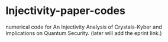 # Injectivity-paper-codes

numerical code for An Injectivity Analysis of Crystals-Kyber and Implications on Quantum Security. (later will add the eprint link.)
